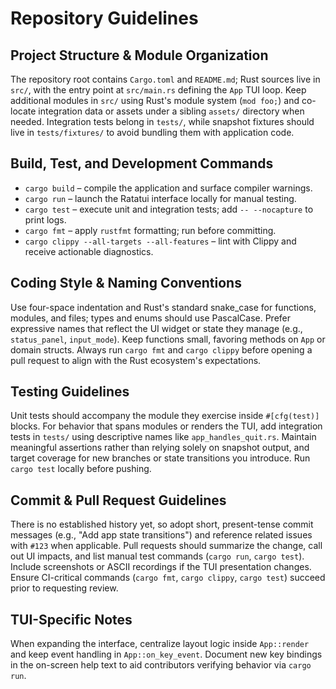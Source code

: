 # Repository Guidelines

## Project Structure & Module Organization
The repository root contains `Cargo.toml` and `README.md`; Rust sources live in `src/`, with the entry point at `src/main.rs` defining the `App` TUI loop. Keep additional modules in `src/` using Rust's module system (`mod foo;`) and co-locate integration data or assets under a sibling `assets/` directory when needed. Integration tests belong in `tests/`, while snapshot fixtures should live in `tests/fixtures/` to avoid bundling them with application code.

## Build, Test, and Development Commands
- `cargo build` – compile the application and surface compiler warnings.
- `cargo run` – launch the Ratatui interface locally for manual testing.
- `cargo test` – execute unit and integration tests; add `-- --nocapture` to print logs.
- `cargo fmt` – apply `rustfmt` formatting; run before committing.
- `cargo clippy --all-targets --all-features` – lint with Clippy and receive actionable diagnostics.

## Coding Style & Naming Conventions
Use four-space indentation and Rust's standard snake_case for functions, modules, and files; types and enums should use PascalCase. Prefer expressive names that reflect the UI widget or state they manage (e.g., `status_panel`, `input_mode`). Keep functions small, favoring methods on `App` or domain structs. Always run `cargo fmt` and `cargo clippy` before opening a pull request to align with the Rust ecosystem's expectations.

## Testing Guidelines
Unit tests should accompany the module they exercise inside `#[cfg(test)]` blocks. For behavior that spans modules or renders the TUI, add integration tests in `tests/` using descriptive names like `app_handles_quit.rs`. Maintain meaningful assertions rather than relying solely on snapshot output, and target coverage for new branches or state transitions you introduce. Run `cargo test` locally before pushing.

## Commit & Pull Request Guidelines
There is no established history yet, so adopt short, present-tense commit messages (e.g., "Add app state transitions") and reference related issues with `#123` when applicable. Pull requests should summarize the change, call out UI impacts, and list manual test commands (`cargo run`, `cargo test`). Include screenshots or ASCII recordings if the TUI presentation changes. Ensure CI-critical commands (`cargo fmt`, `cargo clippy`, `cargo test`) succeed prior to requesting review.

## TUI-Specific Notes
When expanding the interface, centralize layout logic inside `App::render` and keep event handling in `App::on_key_event`. Document new key bindings in the on-screen help text to aid contributors verifying behavior via `cargo run`.
